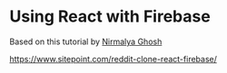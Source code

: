 # Using React with Firebase

Based on this tutorial by [Nirmalya Ghosh](https://github.com/ghoshnirmalya)

https://www.sitepoint.com/reddit-clone-react-firebase/